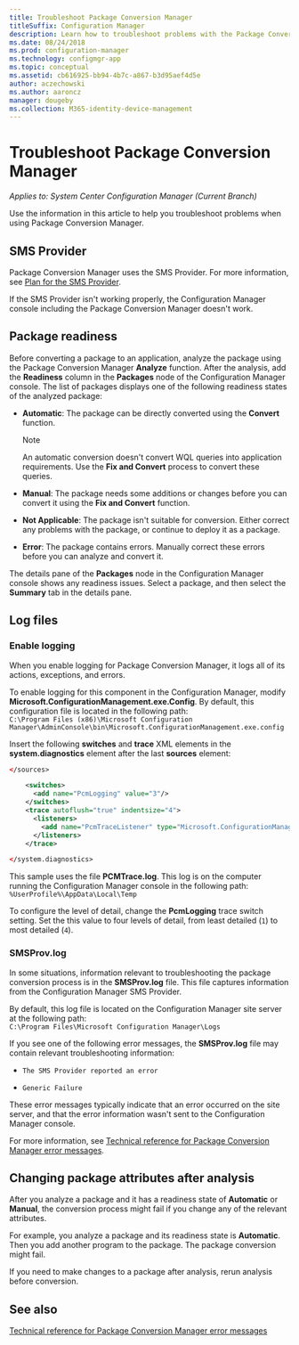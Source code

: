 ```yaml
---
title: Troubleshoot Package Conversion Manager
titleSuffix: Configuration Manager
description: Learn how to troubleshoot problems with the Package Conversion Manager in Configuration Manager.
ms.date: 08/24/2018
ms.prod: configuration-manager
ms.technology: configmgr-app
ms.topic: conceptual
ms.assetid: cb616925-bb94-4b7c-a867-b3d95aef4d5e
author: aczechowski
ms.author: aaroncz
manager: dougeby
ms.collection: M365-identity-device-management
---
```


# Troubleshoot Package Conversion Manager

*Applies to: System Center Configuration Manager (Current Branch)*

<!--1357861-->

Use the information in this article to help you troubleshoot problems when using Package Conversion Manager.



## SMS Provider

Package Conversion Manager uses the SMS Provider. For more information, see [Plan for the SMS Provider](/sccm/core/plan-design/hierarchy/plan-for-the-sms-provider).

If the SMS Provider isn't working properly, the Configuration Manager console including the Package Conversion Manager doesn't work.



## Package readiness

Before converting a package to an application, analyze the package using the Package Conversion Manager **Analyze** function. After the analysis, add the **Readiness** column in the **Packages** node of the Configuration Manager console. The list of packages displays one of the following readiness states of the analyzed package:

- **Automatic**: The package can be directly converted using the **Convert** function.      

  > [!NOTE]  
  > An automatic conversion doesn't convert WQL queries into application requirements. Use the **Fix and Convert** process to convert these queries.  

- **Manual**: The package needs some additions or changes before you can convert it using the **Fix and Convert** function.  

- **Not Applicable**: The package isn't suitable for conversion. Either correct any problems with the package, or continue to deploy it as a package.  

- **Error**: The package contains errors. Manually correct these errors before you can analyze and convert it.  

The details pane of the **Packages** node in the Configuration Manager console shows any readiness issues. Select a package, and then select the **Summary** tab in the details pane.



## Log files

### Enable logging

When you enable logging for Package Conversion Manager, it logs all of its actions, exceptions, and errors. 

To enable logging for this component in the Configuration Manager, modify **Microsoft.ConfigurationManagement.exe.Config**. By default, this configuration file is located in the following path:  
`C:\Program Files (x86)\Microsoft Configuration Manager\AdminConsole\bin\Microsoft.ConfigurationManagement.exe.config`  

Insert the following **switches** and **trace** XML elements in the **system.diagnostics** element after the last **sources** element:

``` XML
</sources>

    <switches>
      <add name="PcmLogging" value="3"/>
    </switches>
    <trace autoflush="true" indentsize="4">
      <listeners>
        <add name="PcmTraceListener" type="Microsoft.ConfigurationManagement.UserCentric.Logging.RolloverLogTraceListener, Microsoft.ConfigurationManagement.UserCentric.Logging" initializeData="%UserProfile%\AppData\Local\Temp\PcmTrace.log"/>
      </listeners>
    </trace>

</system.diagnostics>
```

This sample uses the file **PCMTrace.log**. This log is on the computer running the Configuration Manager console in the following path:  
`%UserProfile%\AppData\Local\Temp`

To configure the level of detail, change the **PcmLogging** trace switch setting. Set the this value to four levels of detail, from least detailed (`1`) to most detailed (`4`).


### SMSProv.log

In some situations, information relevant to troubleshooting the package conversion process is in the **SMSProv.log** file. This file captures information from the Configuration Manager SMS Provider.

By default, this log file is located on the Configuration Manager site server at the following path:  
`C:\Program Files\Microsoft Configuration Manager\Logs`

If you see one of the following error messages, the **SMSProv.log** file may contain relevant troubleshooting information:

- `The SMS Provider reported an error`

- `Generic Failure`

These error messages typically indicate that an error occurred on the site server, and that the error information wasn't sent to the Configuration Manager console.

For more information, see [Technical reference for Package Conversion Manager error messages](/sccm/apps/pcm/error-messages).



## Changing package attributes after analysis

After you analyze a package and it has a readiness state of **Automatic** or **Manual**, the conversion process might fail if you change any of the relevant attributes.

For example, you analyze a package and its readiness state is **Automatic**. Then you add another program to the package. The package conversion might fail.

If you need to make changes to a package after analysis, rerun analysis before conversion. 



## See also

[Technical reference for Package Conversion Manager error messages](/sccm/apps/pcm/error-messages)

